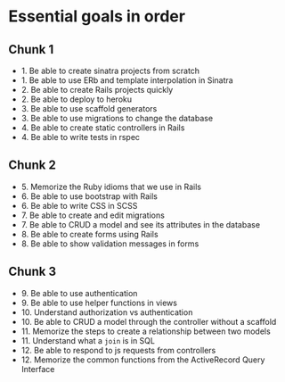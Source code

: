 # Essential goals in order

## Chunk 1

* 1\. Be able to create sinatra projects from scratch
* 1\. Be able to use ERb and template interpolation in Sinatra
* 2\. Be able to create Rails projects quickly
* 2\. Be able to deploy to heroku
* 3\. Be able to use scaffold generators
* 3\. Be able to use migrations to change the database
* 4\. Be able to create static controllers in Rails
* 4\. Be able to write tests in rspec

## Chunk 2

* 5\. Memorize the Ruby idioms that we use in Rails
* 6\. Be able to use bootstrap with Rails
* 6\. Be able to write CSS in SCSS
* 7\. Be able to create and edit migrations
* 7\. Be able to CRUD a model and see its attributes in the database
* 8\. Be able to create forms using Rails
* 8\. Be able to show validation messages in forms

## Chunk 3

* 9\. Be able to use authentication
* 9\. Be able to use helper functions in views
* 10\. Understand authorization vs authentication
* 10\. Be able to CRUD a model through the controller without a scaffold
* 11\. Memorize the steps to create a relationship between two models
* 11\. Understand what a `join` is in SQL
* 12\. Be able to respond to js requests from controllers
* 12\. Memorize the common functions from the ActiveRecord Query Interface